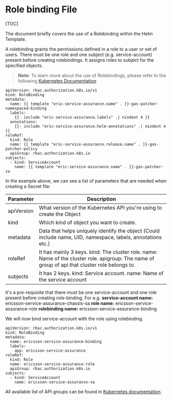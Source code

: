 # Role binding File

[TOC]

The document briefly covers the use of a Rolebinding within the Helm Template.

A rolebinding grants the permissions defined in a role to a user or set of users.
There must be one role and one subject (e.g. service-account) present before creating rolebindings.
It assigns roles to subject for the specified objects.

> **Note:** To learn more about the use of Rolebindings, please refer to the following [Kubernetes Documentation](https://kubernetes.io/docs/reference/access-authn-authz/rbac/#rolebinding-and-clusterrolebinding)

```
apiVersion: rbac.authorization.k8s.io/v1
kind: RoleBinding
metadata:
  name: {{ template "eric-service-assurance.name" . }}-gas-patcher-namespaced-binding
  labels:
    {{- include "eric-service-assurance.labels" .| nindent 4 }}
  annotations:
    {{- include "eric-service-assurance.helm-annotations" .| nindent 4 }}
roleRef:
  kind: Role
  name: {{ template "eric-service-assurance.release.name" . }}-gas-patcher-policy
  apiGroup: rbac.authorization.k8s.io
subjects:
  - kind: ServiceAccount
    name: {{ template "eric-service-assurance.name" . }}-gas-patcher-sa
```

In the example above, we can see a list of parameters that are needed when creating a Secret file:

| Parameter  | Description                                                                                                                                    |
| ---------- | ---------------------------------------------------------------------------------------------------------------------------------------------- |
| apiVersion | What version of the Kubernetes API you're using to create the Object                                                                           |
| kind       | Which kind of object you want to create.                                                                                                       |
| metadata   | Data that helps uniquely identify the object (Could include name, UID, namespace, labels, annotations etc.)                                    |
| roleRef    | It has mainly 3 keys. kind: The cluster role. name: Name of the cluster role. apigroup: The name of group of api that cluster role belongs to. |
| subjects   | It has 2 keys. kind: Service account. name: Name of the service account                                                                        |

It's a pre-requisite that there must be one service-account and one role present before creating role-binding.
For e.g.
**service-account name:** ericsson-service-assurance-chassis-sa
**role name:** ericsson-service-assurance-role
**rolebinding name:** ericsson-service-assurance-binding

We will now bind service-account with the role using rolebinding.

```
apiVersion: rbac.authorization.k8s.io/v1
kind: RoleBinding
metadata:
  name: ericsson-service-assurance-binding
  labels:
    app: ericsson-service-assurance
roleRef:
  kind: Role
  name: ericsson-service-assurance-role
  apiGroup: rbac.authorization.k8s.io
subjects:
  - kind: ServiceAccount
    name: ericsson-service-assurance-sa
```

All available list of API groups can be found in [Kubernetes documentation](https://kubernetes.io/docs/reference/generated/kubernetes-api/v1.24/#-strong-api-groups-strong-).
